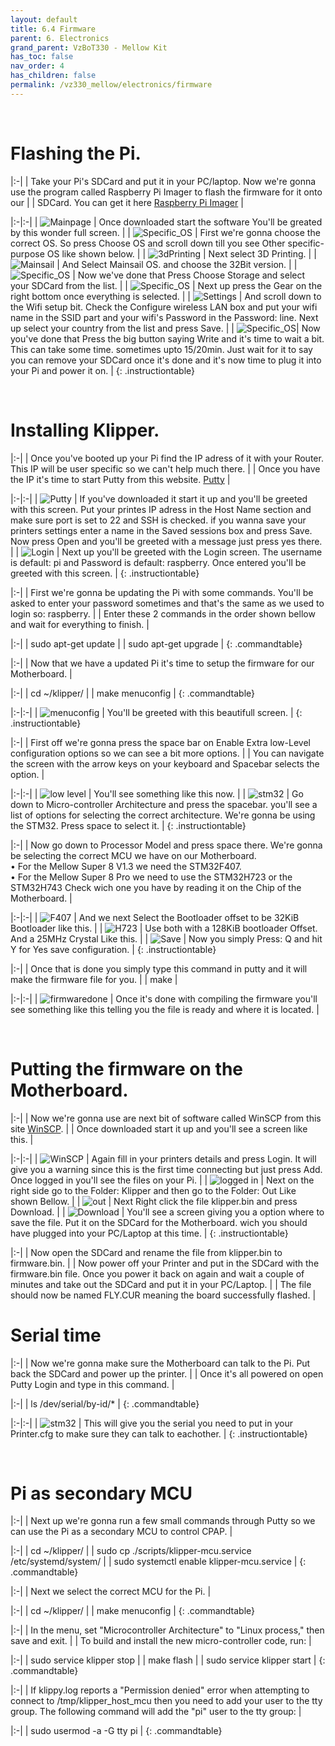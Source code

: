 ```yaml
---
layout: default
title: 6.4 Firmware
parent: 6. Electronics
grand_parent: VzBoT330 - Mellow Kit
has_toc: false
nav_order: 4
has_children: false
permalink: /vz330_mellow/electronics/firmware
---
```


<br>

# Flashing the Pi.

|:-|
| Take your Pi's SDCard and put it in your PC/laptop. Now we're gonna use the program called Raspberry Pi Imager to flash the firmware for it onto our |
| SDCard. You can get it here [Raspberry Pi Imager](https://www.raspberrypi.com/software/) |

|:-|:-|
| ![Mainpage](../../assets/images/manual/vz235_printed/electronics/Firmware/Main%20page.PNG) | Once downloaded start the software You'll be greated by this wonder full screen. |
| ![Specific_OS](../../assets/images/manual/vz235_printed/electronics/Firmware/Specific%20OS.PNG) | First we're gonna choose the correct OS. So press Choose OS and scroll down till you see Other specific-purpose OS like shown below. |
| ![3dPrinting](../../assets/images/manual/vz235_printed/electronics/Firmware/3DPrinting.PNG) | Next select 3D Printing. |
| ![Mainsail](../../assets/images/manual/vz235_printed/electronics/Firmware/Mainsail.PNG) | And Select Mainsail OS. and choose the 32Bit version. |
| ![Specific_OS](../../assets/images/manual/vz235_printed/electronics/Firmware/Specific%20OS.PNG) | Now we've done that Press Choose Storage and select your SDCard from the list. |
| ![Specific_OS](../../assets/images/manual/vz235_printed/electronics/Firmware/Specific%20OS.PNG) | Next up press the Gear on the right bottom once everything is selected. |
| ![Settings](../../assets/images/manual/vz235_printed/electronics/Firmware/Settings.PNG) | And scroll down to the Wifi setup bit. Check the Configure wireless LAN box and put your wifi name in the SSID part and your wifi's Password in the Password: line. Next up select your country from the list and press Save. |
| ![Specific_OS](../../assets/images/manual/vz235_printed/electronics/Firmware/Writing.PNG)| Now you've done that Press the big button saying Write and it's time to wait a bit. This can take some time. sometimes upto 15/20min. Just wait for it to say you can remove your SDCard once it's done and it's now time to plug it into your Pi and power it on. |
{: .instructiontable}

<br>

# Installing Klipper.

|:-|
| Once you've booted up your Pi find the IP adress of it with your Router. This IP will be user specific so we can't help much there. |
| Once you have the IP it's time to start Putty from this website. [Putty](https://www.putty.org/) |

|:-|:-|
| ![Putty](../../assets/images/manual/vz235_printed/electronics/Firmware/Putty.PNG) | If you've downloaded it start it up and you'll be greeted with this screen. Put your printes IP adress in the Host Name section and make sure port is set to 22 and SSH is checked. if you wanna save your printers settings enter a name in the Saved sessions box and press Save. Now press Open and you'll be greeted with a message just press yes there. |
| ![Login](../../assets/images/manual/vz235_printed/electronics/Firmware/login.PNG) | Next up you'll be greeted with the Login screen. The username is default: pi and Password is default: raspberry. Once entered you'll be greeted with this screen. |
{: .instructiontable}

|:-|
| First we're gonna be updating the Pi with some commands. You'll be asked to enter your password sometimes and that's the same as we used to login so: raspberry. | 
| Enter these 2 commands in the order shown bellow and wait for everything to finish. |

|:-|
| sudo apt-get update |
| sudo apt-get upgrade |
{: .commandtable}

|:-|
| Now that we have a updated Pi it's time to setup the firmware for our Motherboard. |

|:-|
| cd ~/klipper/ |
| make menuconfig |
{: .commandtable}

|:-|:-|
| ![menuconfig](../../assets/images/manual/vz235_printed/electronics/Firmware/menuconfig.PNG) | You'll be greeted with this beautifull screen. |
{: .instructiontable}

|:-|
| First off we're gonna press the space bar on Enable Extra low-Level configuration options so we can see a bit more options. |
| You can navigate the screen with the arrow keys on your keyboard and Spacebar selects the option. |

|:-|:-|
| ![low level](../../assets/images/manual/vz235_printed/electronics/Firmware/extra_low_level.PNG) | You'll see something like this now. |
| ![stm32](../../assets/images/manual/vz235_printed/electronics/Firmware/STM32.PNG) | Go down to Micro-controller Architecture and press the spacebar. you'll see a list of options for selecting the correct architecture. We're gonna be using the STM32. Press space to select it. |
{: .instructiontable}

|:-|
| Now go down to Processor Model and press space there. We're gonna be selecting the correct MCU we have on our Motherboard. <br> &#8226; For the Mellow Super 8 V1.3 we need the STM32F407. <br>  &#8226; For the Mellow Super 8 Pro we need to use the STM32H723 or the STM32H743 Check wich one you have by reading it on the Chip of the Motherboard. |

|:-|:-|
| ![F407](../../assets/images/manual/vz235_printed/electronics/Firmware/F407Setup.PNG) |  And we next Select the Bootloader offset to be 32KiB Bootloader like this. |
| ![H723](../../assets/images/manual/vz235_printed/electronics/Firmware/H723.PNG) | Use both with a 128KiB bootloader Offset. And a 25MHz Crystal Like this. |
| ![Save](../../assets/images/manual/vz235_printed/electronics/Firmware/save.PNG) | Now you simply Press: Q and hit Y for Yes save configuration. |
{: .instructiontable}

|:-|
| Once that is done you simply type this command in putty and it will make the firmware file for you. |
| make |

|:-|:-|
| ![firmwaredone](../../assets/images/manual/vz235_printed/electronics/Firmware/firmwaredone.PNG) | Once it's done with compiling the firmware you'll see something like this telling you the file is ready and where it is located. |

<br>

# Putting the firmware on the Motherboard.

|:-|
| Now we're gonna use are next bit of software called WinSCP from this site [WinSCP](https://winscp.net/eng/download.php). |
| Once downloaded start it up and you'll see a screen like this. |

|:-|:-|
| ![WinSCP](../../assets/images/manual/vz235_printed/electronics/Firmware/WinSCP.PNG) | Again fill in your printers details and press Login. It will give you a warning since this is the first time connecting but just press Add. Once logged in you'll see the files on your Pi. |
| ![logged in](../../assets/images/manual/vz235_printed/electronics/Firmware/loggedin.PNG) | Next on the right side go to the Folder: Klipper and then go to the Folder: Out Like shown Bellow. |
| ![out](../../assets/images/manual/vz235_printed/electronics/Firmware/out.PNG) | Next Right click the file klipper.bin and press Download. |
| ![Download](../../assets/images/manual/vz235_printed/electronics/Firmware/download.PNG) | You'll see a screen giving you a option where to save the file. Put it on the SDCard for the Motherboard. wich you should have plugged into your PC/Laptop at this time. |
{: .instructiontable}

|:-|
| Now open the SDCard and rename the file from klipper.bin to firmware.bin. |
| Now power off your Printer and put in the SDCard with the firmware.bin file. Once you power it back on again and wait a couple of minutes and take out the SDCard and put it in your PC/Laptop. |
|  The file should now be named FLY.CUR meaning the board successfully flashed. |

# Serial time

|:-|
| Now we're gonna make sure the Motherboard can talk to the Pi. Put back the SDCard and power up the printer. |
| Once it's all powered on open Putty Login and type in this command. |

|:-|
| ls /dev/serial/by-id/* |
{: .commandtable}

|:-|:-|
| ![stm32](../../assets/images/manual/vz235_printed/electronics/Firmware/serial.PNG) | This will give you the serial you need to put in your Printer.cfg to make sure they can talk to eachother. |
{: .instructiontable}

<br>

# Pi as secondary MCU

|:-|
| Next up we're gonna run a few small commands through Putty so we can use the Pi as a secondary MCU to control CPAP. |

|:-|
| cd ~/klipper/ |
| sudo cp ./scripts/klipper-mcu.service /etc/systemd/system/ |
| sudo systemctl enable klipper-mcu.service |
{: .commandtable}

|:-|
| Next we select the correct MCU for the Pi. |

|:-|
| cd ~/klipper/ |
| make menuconfig |
{: .commandtable}

|:-|
| In the menu, set "Microcontroller Architecture" to "Linux process," then save and exit. |
| To build and install the new micro-controller code, run: |

|:-|
| sudo service klipper stop |
| make flash |
| sudo service klipper start |
{: .commandtable}

|:-|
| If klippy.log reports a "Permission denied" error when attempting to connect to /tmp/klipper_host_mcu then you need to add your user to the tty group. The following command will add the "pi" user to the tty group: |

|:-|
| sudo usermod -a -G tty pi |
{: .commandtable}